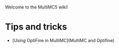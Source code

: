 Welcome to the MultiMC5 wiki!

# Tips and tricks

* [Using OptiFine in MultiMC](MultiMC and Optifine)